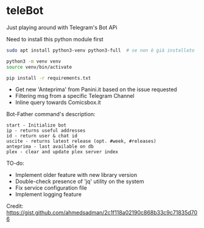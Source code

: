 # teleBot
Just playing around with Telegram's Bot APi

Need to install this python module first

```bash
sudo apt install python3-venv python3-full  # se non è già installato

python3 -m venv venv
source venv/bin/activate

pip install -r requirements.txt

```

- Get new 'Anteprima' from Panini.it based on the issue requested
- Filtering msg from a specific Telegram Channel
- Inline query towards Comicsbox.it 

Bot-Father command's description:
```
start - Initialize bot
ip - returns useful addresses
id - return user & chat id
uscite - returns latest release (opt. #week, #releases)
anteprima - last available on db
plex - clear and update plex server index
```

TO-do:
- Implement older feature with new library version
- Double-check presence of 'jq' utility on the system
- Fix service configuration file
- Implement logging feature

Credit: https://gist.github.com/ahmedsadman/2c1f118a02190c868b33c9c71835d706
